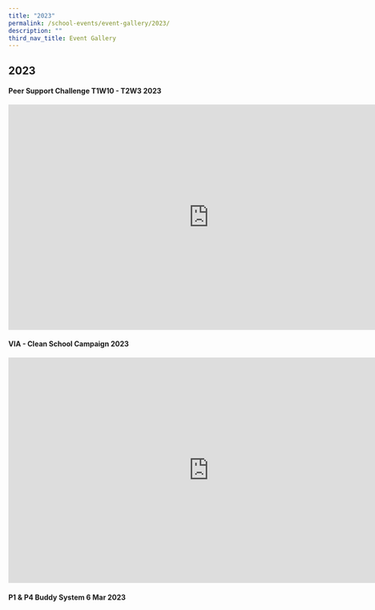 ```yaml
---
title: "2023"
permalink: /school-events/event-gallery/2023/
description: ""
third_nav_title: Event Gallery
---
```

## 2023

#### Peer Support Challenge T1W10 - T2W3 2023

<iframe src="https://docs.google.com/presentation/d/e/2PACX-1vTeVa90JF6kg_LwPfVPyEWxY8H3z0bWCPttYOeOflBmRiDncVKpQA3GgSoRXFXwbOsAst4G5PlaLkJw/embed?start=false&amp;loop=false&amp;delayms=3000" frameborder="0" width="800" height="450" allowfullscreen="true"></iframe>

#### VIA - Clean School Campaign 2023

<iframe allowfullscreen="true" height="450" width="800" frameborder="0" src="https://docs.google.com/presentation/d/e/2PACX-1vScYQ6CZDBzH02CmNR7KZWg360ZyMfFETWfAupm4Mgs9783n1U97S7-IGwTUq4DkBvv3bBqYW8aR-pj/embed?start=false&amp;loop=false&amp;delayms=3000"></iframe>

#### P1 &amp; P4 Buddy System 6 Mar 2023